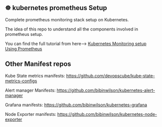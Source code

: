 ## ☸️ kubernetes prometheus Setup

Complete prometheus monitoring stack setup on Kubernetes.

The idea of this repo to understand all the components involved in prometheus setup.

You can find the full tutorial from here--> [Kubernetes Monitoring setup Using Prometheus](https://devopscube.com/setup-prometheus-monitoring-on-kubernetes/)

## Other Manifest repos

Kube State metrics manifests: https://github.com/devopscube/kube-state-metrics-configs

Alert manager Manifests: https://github.com/bibinwilson/kubernetes-alert-manager

Grafana manifests: https://github.com/bibinwilson/kubernetes-grafana

Node Exporter manifests: https://github.com/bibinwilson/kubernetes-node-exporter


